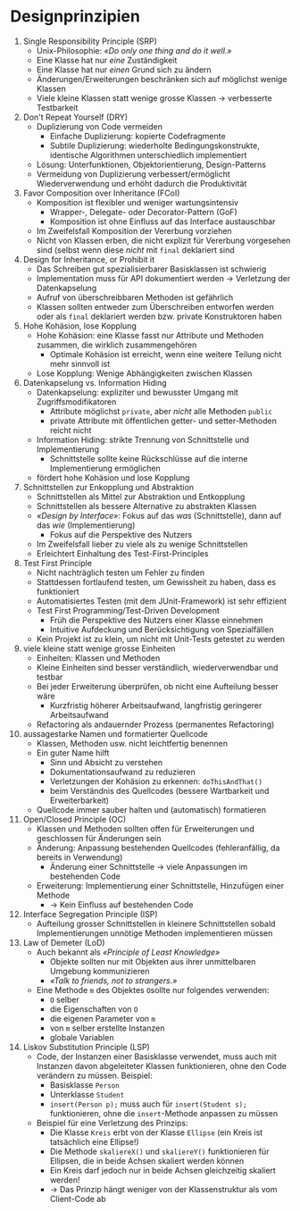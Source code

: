 # Designprinzipien

1. Single Responsibility Principle (SRP)
    * Unix-Philosophie: _«Do only one thing and do it well.»_
    * Eine Klasse hat nur _eine_ Zuständigkeit
    * Eine Klasse hat nur _einen_ Grund sich zu ändern
    * Änderungen/Erweiterungen beschränken sich auf möglichst wenige Klassen
    * Viele kleine Klassen statt wenige grosse Klassen → verbesserte Testbarkeit
2. Don't Repeat Yourself (DRY)
    * Duplizierung von Code vermeiden
        - Einfache Duplizierung: kopierte Codefragmente
        - Subtile Duplizierung: wiederholte Bedingungskonstrukte, identische Algorithmen unterschiedlich implementiert
    * Lösung: Unterfunktionen, Objektorientierung, Design-Patterns
    * Vermeidung von Duplizierung verbessert/ermöglicht Wiederverwendung und erhöht dadurch die Produktivität
3. Favor Composition over Inheritance (FCoI)
    * Komposition ist flexibler und weniger wartungsintensiv
        - Wrapper-, Delegate- oder Decorator-Pattern (GoF)
        - Komposition ist ohne Einfluss auf das Interface austauschbar
    * Im Zweifelsfall Komposition der Vererbung vorziehen
    * Nicht von Klassen erben, die nicht explizit für Vererbung vorgesehen sind (selbst wenn diese _nicht_ mit `final` deklariert sind
4. Design for Inheritance, or Prohibit it
    * Das Schreiben gut spezialisierbarer Basisklassen ist schwierig
    * Implementation muss für API dokumentiert werden → Verletzung der Datenkapselung
    * Aufruf von überschreibbaren Methoden ist gefährlich
    * Klassen sollten entweder zum Überschreiben entworfen werden oder als `final` deklariert werden bzw. private Konstruktoren haben
5. Hohe Kohäsion, lose Kopplung
    * Hohe Kohäsion: eine Klasse fasst nur Attribute und Methoden zusammen, die wirklich zusammengehören
        - Optimale Kohäsion ist erreicht, wenn eine weitere Teilung nicht mehr sinnvoll ist
    * Lose Kopplung: Wenige Abhängigkeiten zwischen Klassen
6. Datenkapselung vs. Information Hiding
    * Datenkapselung: expliziter und bewusster Umgang mit Zugriffsmodifikatoren
        - Attribute möglichst `private`, aber _nicht_ alle Methoden `public`
        - private Attribute mit öffentlichen getter- und setter-Methoden reicht nicht
    * Information Hiding: strikte Trennung von Schnittstelle und Implementierung
        - Schnittstelle sollte keine Rückschlüsse auf die interne Implementierung ermöglichen
    * fördert hohe Kohäsion und lose Kopplung
7. Schnittstellen zur Enkopplung und Abstraktion
    * Schnittstellen als Mittel zur Abstraktion und Entkopplung
    * Schnittstellen als bessere Alternative zu abstrakten Klassen
    * _«Design by Interface»_: Fokus auf das _was_ (Schnittstelle), dann auf das _wie_ (Implementierung)
        - Fokus auf die Perspektive des Nutzers
    * Im Zweifelsfall lieber zu viele als zu wenige Schnittstellen
    * Erleichtert Einhaltung des Test-First-Principles
8. Test First Principle
    * Nicht nachträglich testen um Fehler zu finden
    * Stattdessen fortlaufend testen, um Gewissheit zu haben, dass es funktioniert
    * Automatisiertes Testen (mit dem JUnit-Framework) ist sehr effizient
    * Test First Programming/Test-Driven Development
        - Früh die Perspektive des Nutzers einer Klasse einnehmen
        - Intuitive Aufdeckung und Berücksichtigung von Spezialfällen
    * Kein Projekt ist zu klein, um nicht mit Unit-Tests getestet zu werden
9. viele kleine statt wenige grosse Einheiten
    * Einheiten: Klassen und Methoden
    * Kleine Einheiten sind besser verständlich, wiederverwendbar und testbar
    * Bei jeder Erweiterung überprüfen, ob nicht eine Aufteilung besser wäre
        - Kurzfristig höherer Arbeitsaufwand, langfristig geringerer Arbeitsaufwand
    * Refactoring als andauernder Prozess (permanentes Refactoring)
10. aussagestarke Namen und formatierter Quellcode
    * Klassen, Methoden usw. nicht leichtfertig benennen
    * Ein guter Name hilft
        - Sinn und Absicht zu verstehen
        - Dokumentationsaufwand zu reduzieren
        - Verletzungen der Kohäsion zu erkennen: `doThisAndThat()`
        - beim Verständnis des Quellcodes (bessere Wartbarkeit und Erweiterbarkeit)
    * Quellcode immer sauber halten und (automatisch) formatieren
11. Open/Closed Principle (OC)
    * Klassen und Methoden sollten offen für Erweiterungen und geschlossen für Änderungen sein
    * Änderung: Anpassung bestehenden Quellcodes (fehleranfällig, da bereits in Verwendung)
        - Änderung einer Schnittstelle → viele Anpassungen im bestehenden Code
    * Erweiterung: Implementierung einer Schnittstelle, Hinzufügen einer Methode
        - → Kein Einfluss auf bestehenden Code
12. Interface Segregation Principle (ISP)
    * Aufteilung grosser Schnittstellen in kleinere Schnittstellen sobald Implementierungen unnötige Methoden implementieren müssen
13. Law of Demeter (LoD)
    * Auch bekannt als _«Principle of Least Knowledge»_
        - Objekte sollten nur mit Objekten aus ihrer unmittelbaren Umgebung kommunizieren
        - _«Talk to friends, not to strangers.»_
    * Eine Methode `m` des Objektes `O`sollte nur folgendes verwenden:
        - `O` selber
        - die Eigenschaften von `O`
        - die eigenen Parameter von `m`
        - von `m` selber erstellte Instanzen
        - globale Variablen
14. Liskov Substitution Principle (LSP)
    * Code, der Instanzen einer Basisklasse verwendet, muss auch mit Instanzen davon abgeleiteter Klassen funktionieren, ohne den Code verändern zu müssen. Beispiel:
        - Basisklasse `Person`
        - Unterklasse `Student`
        - `insert(Person p);` muss auch für `insert(Student s);` funktionieren, ohne die `insert`-Methode anpassen zu müssen
    * Beispiel für eine Verletzung des Prinzips:
        - Die Klasse `Kreis` erbt von der Klasse `Ellipse` (ein Kreis ist tatsächlich eine Ellipse!)
        - Die Methode `skaliereX()` und `skaliereY()` funktionieren für Ellipsen, die in beide Achsen skaliert werden können
        - Ein Kreis darf jedoch nur in beide Achsen gleichzeitig skaliert werden!
        - → Das Prinzip hängt weniger von der Klassenstruktur als vom Client-Code ab
